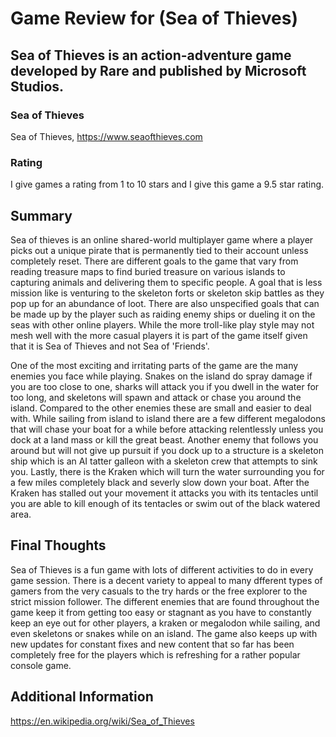 # Game Review for (Sea of Thieves)

## Sea of Thieves is an action-adventure game developed by Rare and published by Microsoft Studios.

### Sea of Thieves 
Sea of Thieves, https://www.seaofthieves.com

### Rating
I give games a rating from 1 to 10 stars and I give this game a 9.5 star rating.

## Summary
Sea of thieves is an online shared-world multiplayer game where a player picks out a unique pirate that is permanently tied to their account unless completely reset. There are different goals to the game that vary from reading treasure maps to find buried treasure on various islands to capturing animals and delivering them to specific people. A goal that is less mission like is venturing to the skeleton forts or skeleton skip battles as they pop up for an abundance of loot. There are also unspecified goals that can be made up by the player such as raiding enemy ships or dueling it on the seas with other online players. While the more troll-like play style may not mesh well with the more casual players it is part of the game itself given that it is Sea of Thieves and not Sea of 'Friends'.

One of the most exciting and irritating parts of the game are the many enemies you face while playing. Snakes on the island do spray damage if you are too close to one, sharks will attack you if you dwell in the water for too long, and skeletons will spawn and attack or chase you around the island. Compared to the other enemies these are small and easier to deal with. While sailing from island to island there are a few different megalodons that will chase your boat for a while before attacking relentlessly unless you dock at a land mass or kill the great beast. Another enemy that follows you around but will not give up pursuit if you dock up to a structure is a skeleton ship which is an AI tatter galleon with a skeleton crew that attempts to sink you. Lastly, there is the Kraken which will turn the water surrounding you for a few miles completely black and severly slow down your boat. After the Kraken has stalled out your movement it attacks you with its tentacles until you are able to kill enough of its tentacles or swim out of the black watered area. 

## Final Thoughts
Sea of Thieves is a fun game with lots of different activities to do in every game session. There is a decent variety to appeal to many dfferent types of gamers from the very casuals to the try hards or the free explorer to the strict mission follower. The different enemies that are found throughout the game keep it from getting too easy or stagnant as you have to constantly keep an eye out for other players, a kraken or megalodon while sailing, and even skeletons or snakes while on an island. The game also keeps up with new updates for constant fixes and new content that so far has been completely free for the players which is refreshing for a rather popular console game.

## Additional Information

https://en.wikipedia.org/wiki/Sea_of_Thieves
